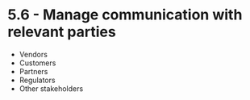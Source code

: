 # 5.6 - Manage communication with relevant parties

- Vendors
- Customers
- Partners
- Regulators
- Other stakeholders

